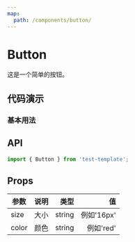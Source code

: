 ```yaml
---
map:
  path: /components/button/
---
```


# Button

这是一个简单的按钮。

## 代码演示

### 基本用法

<demo src="./demo/demo.vue"
  language="vue"
  title="基本用法"
  desc="点击切换。">
</demo>

## API

```ts
import { Button } from 'test-template';
```

## Props

| 参数  | 说明 |   类型 |         值 |
| ----- | ---: | -----: | ---------: |
| size  | 大小 | string | 例如'16px' |
| color | 颜色 | string |  例如'red' |
